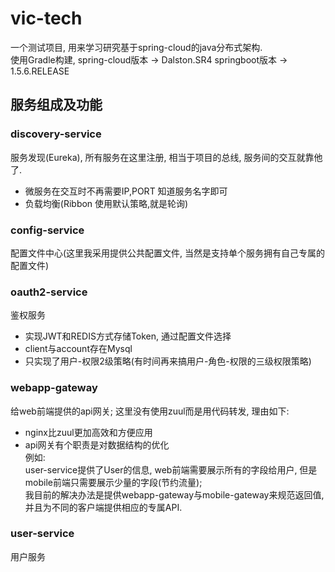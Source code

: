 # vic-tech
  一个测试项目, 用来学习研究基于spring-cloud的java分布式架构.<br />
  使用Gradle构建, spring-cloud版本 -> Dalston.SR4  springboot版本 -> 1.5.6.RELEASE

## 服务组成及功能

### discovery-service

  服务发现(Eureka), 所有服务在这里注册, 相当于项目的总线, 服务间的交互就靠他了.
  
  * 微服务在交互时不再需要IP,PORT 知道服务名字即可
  * 负载均衡(Ribbon 使用默认策略,就是轮询)

### config-service
  配置文件中心(这里我采用提供公共配置文件, 当然是支持单个服务拥有自己专属的配置文件)

### oauth2-service
  鉴权服务
  
  * 实现JWT和REDIS方式存储Token, 通过配置文件选择
  * client与account存在Mysql
  * 只实现了用户-权限2级策略(有时间再来搞用户-角色-权限的三级权限策略)

### webapp-gateway
  给web前端提供的api网关; 这里没有使用zuul而是用代码转发, 理由如下:
  * nginx比zuul更加高效和方便应用
  * api网关有个职责是对数据结构的优化 <br />
    例如:<br />
    user-service提供了User的信息, web前端需要展示所有的字段给用户, 但是mobile前端只需要展示少量的字段(节约流量);<br />
    我目前的解决办法是提供webapp-gateway与mobile-gateway来规范返回值, 并且为不同的客户端提供相应的专属API.

### user-service
  用户服务
